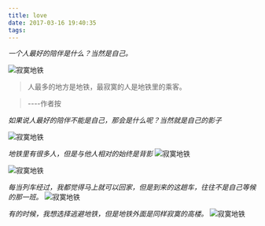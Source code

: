```yaml
---
title: love
date: 2017-03-16 19:40:35
tags:
---
```

*一个人最好的陪伴是什么？当然是自己。*

![寂寞地铁](http://upload-images.jianshu.io/upload_images/3261015-7d36f52fd0f2eaba.jpg?imageMogr2/auto-orient/strip%7CimageView2/2/w/1080/q/50)
<!--more-->

>人最多的地方是地铁，最寂寞的人是地铁里的乘客。

>----作者按


*如果说人最好的陪伴不能是自己，那会是什么呢？当然就是自己的影子*

![寂寞地铁](http://upload-images.jianshu.io/upload_images/3261015-35f9a0821d57b6df.jpg?imageMogr2/auto-orient/strip%7CimageView2/2/w/1080/q/50)

*地铁里有很多人，但是与他人相对的始终是背影*
![寂寞地铁](http://upload-images.jianshu.io/upload_images/3261015-186c1c619ced7b4c.jpg?imageMogr2/auto-orient/strip%7CimageView2/2/w/1080/q/50)

![寂寞地铁](http://upload-images.jianshu.io/upload_images/3261015-452c7e9a496eb706.jpg?imageMogr2/auto-orient/strip%7CimageView2/2/w/1080/q/50)

*每当列车经过，我都觉得马上就可以回家，但是到来的这趟车，往往不是自己等候的那一班。*
![寂寞地铁](http://upload-images.jianshu.io/upload_images/3261015-c4fbf99eb49d5598.jpg?imageMogr2/auto-orient/strip%7CimageView2/2/w/1080/q/50)

*有的时候，我想选择逃避地铁，但是地铁外面是同样寂寞的高楼。*
![寂寞地铁](http://upload-images.jianshu.io/upload_images/3261015-ba4caeecf4838beb.jpg?imageMogr2/auto-orient/strip%7CimageView2/2/w/1080/q/50)